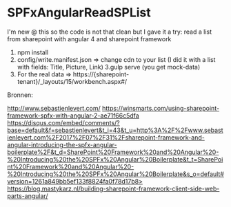 # SPFxAngularReadSPList

I'm new @ this so the code is not that clean but I gave it a try: read a list from sharepoint with angular 4 and sharepoint framework

1. npm install
2. config/write.manifest.json => change cdn to your list (I did it with a list with fields: Title, Picture, Link)
3.gulp serve (you get mock-data)
4. For the real data => https://{sharepoint-tenant}/_layouts/15/workbench.aspx#/


Bronnen: 

http://www.sebastienlevert.com/
https://winsmarts.com/using-sharepoint-framework-spfx-with-angular-2-ae71f66c5dfa 
https://disqus.com/embed/comments/?base=default&f=sebastienlevert&t_i=43&t_u=http%3A%2F%2Fwww.sebastienlevert.com%2F2017%2F07%2F31%2Fsharepoint-framework-and-angular-introducing-the-spfx-angular-boilerplate%2F&t_d=SharePoint%20Framework%20and%20Angular%20-%20Introducing%20the%20SPFx%20Angular%20Boilerplate&t_t=SharePoint%20Framework%20and%20Angular%20-%20Introducing%20the%20SPFx%20Angular%20Boilerplate&s_o=default#version=1261a849bb5ef133f8824fa0f78d17b8> 
https://blog.mastykarz.nl/building-sharepoint-framework-client-side-web-parts-angular/
